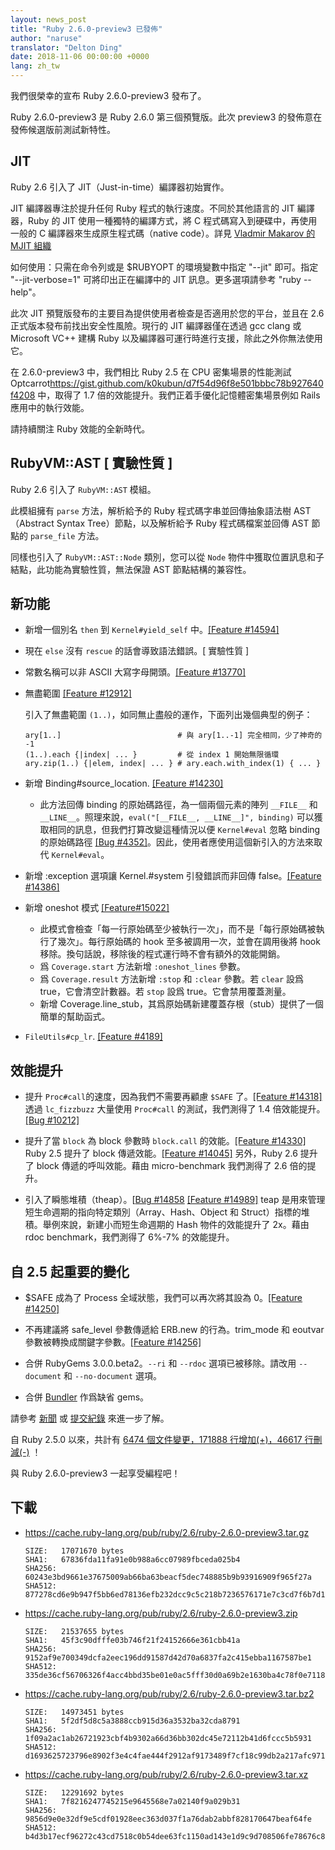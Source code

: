 ```yaml
---
layout: news_post
title: "Ruby 2.6.0-preview3 已發佈"
author: "naruse"
translator: "Delton Ding"
date: 2018-11-06 00:00:00 +0000
lang: zh_tw
---
```


我們很榮幸的宣布 Ruby 2.6.0-preview3 發布了。

Ruby 2.6.0-preview3 是 Ruby 2.6.0 第三個預覽版。此次 preview3 的發佈意在發佈候選版前測試新特性。

## JIT

Ruby 2.6 引入了 JIT（Just-in-time）編譯器初始實作。

JIT 編譯器專注於提升任何 Ruby 程式的執行速度。不同於其他語言的 JIT 編譯器，Ruby 的 JIT 使用一種獨特的編譯方式，將 C 程式碼寫入到硬碟中，再使用一般的 C 編譯器來生成原生程式碼（native code）。詳見 [Vladmir Makarov 的 MJIT 組織](https://github.com/vnmakarov/ruby/tree/rtl_mjit_branch#mjit-organization)

如何使用：只需在命令列或是 $RUBYOPT 的環境變數中指定 "--jit" 即可。指定 "--jit-verbose=1" 可將印出正在編譯中的 JIT 訊息。更多選項請參考 "ruby --help"。

此次 JIT 預覽版發布的主要目為提供使用者檢查是否適用於您的平台，並且在 2.6 正式版本發布前找出安全性風險。現行的 JIT 編譯器僅在透過 gcc clang 或 Microsoft VC++ 建構 Ruby 以及編譯器可運行時進行支援，除此之外你無法使用它。

在 2.6.0-preview3 中，我們相比 Ruby 2.5 在 CPU 密集場景的性能測試 Optcarrot<https://gist.github.com/k0kubun/d7f54d96f8e501bbbc78b927640f4208> 中，取得了 1.7 倍的效能提升。我們正着手優化記憶體密集場景例如 Rails 應用中的執行效能。

請持續關注 Ruby 效能的全新時代。

## RubyVM::AST [ 實驗性質 ]

Ruby 2.6 引入了 `RubyVM::AST` 模組。

此模組擁有 `parse` 方法，解析給予的 Ruby 程式碼字串並回傳抽象語法樹 AST（Abstract Syntax Tree）節點，以及解析給予 Ruby 程式碼檔案並回傳 AST 節點的 `parse_file` 方法。

同樣也引入了 `RubyVM::AST::Node` 類別，您可以從 `Node` 物件中獲取位置訊息和子結點，此功能為實驗性質，無法保證 AST 節點結構的兼容性。

## 新功能

* 新增一個別名 `then` 到 `Kernel#yield_self` 中。[[Feature #14594]](https://bugs.ruby-lang.org/issues/14594)

* 現在 `else` 沒有 `rescue` 的話會導致語法錯誤。[ 實驗性質 ]

* 常數名稱可以非 ASCII 大寫字母開頭。[[Feature #13770]](https://bugs.ruby-lang.org/issues/13770)

* 無盡範圍 [[Feature #12912]](https://bugs.ruby-lang.org/issues/12912)

  引入了無盡範圍 `(1..)`，如同無止盡般的運作，下面列出幾個典型的例子：

      ary[1..]                          # 與 ary[1..-1] 完全相同，少了神奇的 -1
      (1..).each {|index| ... }         # 從 index 1 開始無限循環
      ary.zip(1..) {|elem, index| ... } # ary.each.with_index(1) { ... }

* 新增 Binding#source_location. [[Feature #14230]](https://bugs.ruby-lang.org/issues/14230)
  * 此方法回傳 binding 的原始碼路徑，為一個兩個元素的陣列 `__FILE__` 和 `__LINE__`。照理來說，`eval("[__FILE__, __LINE__]", binding)` 可以獲取相同的訊息，但我們打算改變這種情況以便 `Kernel#eval` 忽略 binding 的原始碼路徑 [[Bug #4352]](https://bugs.ruby-lang.org/issues/4352)。因此，使用者應使用這個新引入的方法來取代 `Kernel#eval`。

* 新增 :exception 選項讓 Kernel.#system 引發錯誤而非回傳 false。[[Feature #14386]](https://bugs.ruby-lang.org/issues/14386)

* 新增 oneshot 模式 [[Feature#15022]](https://bugs.ruby-lang.org/issues/15022)
  * 此模式會檢查「每一行原始碼至少被執行一次」，而不是「每行原始碼被執行了幾次」。每行原始碼的 hook 至多被調用一次，並會在調用後將 hook 移除。換句話說，移除後的程式運行時不會有額外的效能開銷。
  * 爲 `Coverage.start` 方法新增 `:oneshot_lines` 參數。
  * 爲 `Coverage.result` 方法新增 `:stop` 和 `:clear` 參數。若 `clear` 設爲 true，它會清空計數器。若 `stop` 設爲 true。它會禁用覆蓋測量。
  * 新增 Coverage.line_stub，其爲原始碼新建覆蓋存根（stub）提供了一個簡單的幫助函式。

* `FileUtils#cp_lr`.  [[Feature #4189]](https://bugs.ruby-lang.org/issues/4189)

## 效能提升

* 提升 `Proc#call`的速度，因為我們不需要再顧慮 `$SAFE` 了。[[Feature #14318]](https://bugs.ruby-lang.org/issues/14318) 透過 `lc_fizzbuzz` 大量使用 `Proc#call` 的測試，我們測得了 1.4 倍效能提升。[[Bug #10212]](https://bugs.ruby-lang.org/issues/10212)

* 提升了當 `block` 為 block 參數時 `block.call` 的效能。[[Feature #14330]](https://bugs.ruby-lang.org/issues/14330) Ruby 2.5 提升了 block 傳遞效能。[[Feature #14045]](https://bugs.ruby-lang.org/issues/14045) 另外，Ruby 2.6 提升了 block 傳遞的呼叫效能。藉由 micro-benchmark 我們測得了 2.6 倍的提升。

* 引入了瞬態堆積（theap）。[[Bug #14858](https://bugs.ruby-lang.org/issues/14858) [[Feature #14989]]((https://bugs.ruby-lang.org/issues/14989)) teap 是用來管理短生命週期的指向特定類別（Array、Hash、Object 和 Struct）指標的堆積。舉例來說，新建小而短生命週期的 Hash 物件的效能提升了 2x。藉由 rdoc benchmark，我們測得了 6%-7% 的效能提升。

## 自 2.5 起重要的變化

* $SAFE 成為了 Process 全域狀態，我們可以再次將其設為 0。[[Feature #14250]](https://bugs.ruby-lang.org/issues/14250)

* 不再建議將 safe_level 參數傳遞給 ERB.new 的行為。trim_mode 和 eoutvar 參數被轉換成關鍵字參數。[[Feature #14256]](https://bugs.ruby-lang.org/issues/14256)

* 合併 RubyGems 3.0.0.beta2。`--ri` 和 `--rdoc` 選項已被移除。請改用 `--document` 和 `--no-document` 選項。

* 合併 [Bundler](https://github.com/bundler/bundler) 作爲缺省 gems。

請參考 [新聞](https://github.com/ruby/ruby/blob/v2_6_0_preview3/NEWS)
或 [提交紀錄](https://github.com/ruby/ruby/compare/v2_5_0...v2_6_0_preview3)
來進一步了解。

自 Ruby 2.5.0 以來，共計有
[6474 個文件變更，171888 行增加(+)，46617 行刪減(-)](https://github.com/ruby/ruby/compare/v2_5_0...v2_6_0_preview3)
！

與 Ruby 2.6.0-preview3 一起享受編程吧！

## 下載

* <https://cache.ruby-lang.org/pub/ruby/2.6/ruby-2.6.0-preview3.tar.gz>

      SIZE:   17071670 bytes
      SHA1:   67836fda11fa91e0b988a6cc07989fbceda025b4
      SHA256: 60243e3bd9661e37675009ab66ba63beacf5dec748885b9b93916909f965f27a
      SHA512: 877278cd6e9b947f5bb6ed78136efb232dcc9c5c218b7236576171e7c3cd7f6b7d10d07d8402014a14aba1fcd1913a4370f0725c561ead41d8a3fe92029f7f76

* <https://cache.ruby-lang.org/pub/ruby/2.6/ruby-2.6.0-preview3.zip>

      SIZE:   21537655 bytes
      SHA1:   45f3c90dfffe03b746f21f24152666e361cbb41a
      SHA256: 9152af9e700349dcfa2eec196dd91587d42d70a6837fa2c415ebba1167587be1
      SHA512: 335de36cf56706326f4acc4bbd35be01e0ac5fff30d0a69b2e1630ba4c78f0e711822d1623d0099a517c824b154917d2f60be192dfb143a422cf1d17b38e1183

* <https://cache.ruby-lang.org/pub/ruby/2.6/ruby-2.6.0-preview3.tar.bz2>

      SIZE:   14973451 bytes
      SHA1:   5f2df5d8c5a3888ccb915d36a3532ba32cda8791
      SHA256: 1f09a2ac1ab26721923cbf4b9302a66d36bb302dc45e72112b41d6fccc5b5931
      SHA512: d1693625723796e8902f3e4c4fae444f2912af9173489f7cf18c99db2a217afc971b082fce7089e39f8edd54d762d2b4e72843c8306ed29b05ccb15ac03dbb5b

* <https://cache.ruby-lang.org/pub/ruby/2.6/ruby-2.6.0-preview3.tar.xz>

      SIZE:   12291692 bytes
      SHA1:   7f8216247745215e9645568e7a02140f9a029b31
      SHA256: 9856d9e0e32df9e5cdf01928eec363d037f1a76dab2abbf828170647beaf64fe
      SHA512: b4d3b17ecf96272c43cd7518c0b54dee63fc1150ad143e1d9c9d708506fe78676c80eb96cc47b8d46d1128bd483a53f16c944963a03d1f99f00131b74714df7b
